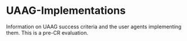 UAAG-Implementations
====================

Information on UAAG success criteria and the user agents implementing them. This is a pre-CR evaluation. 
